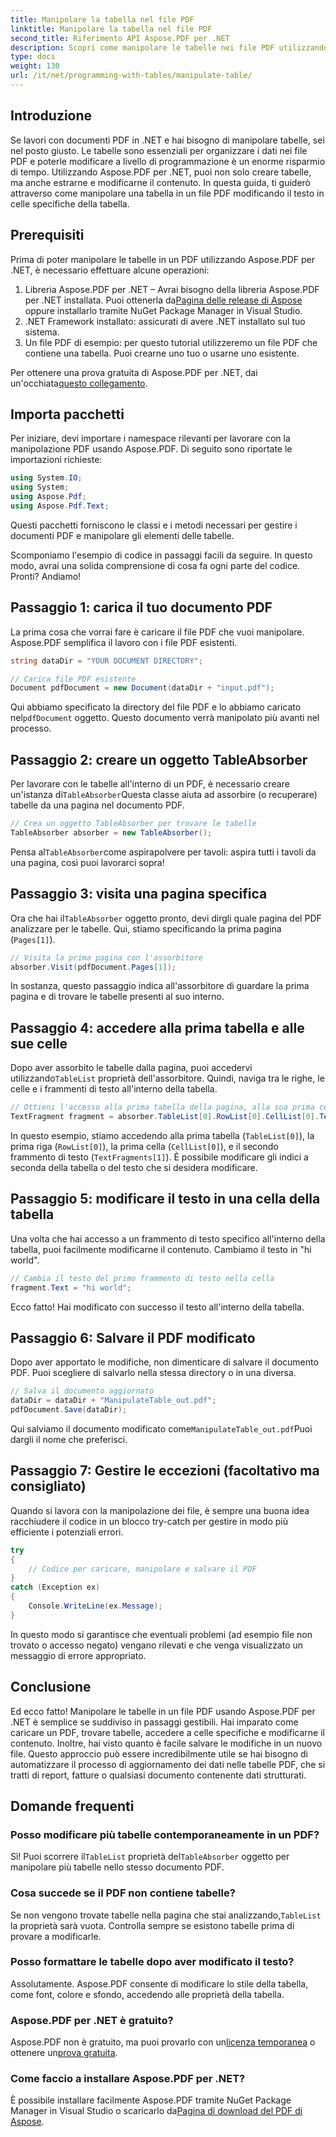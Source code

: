 ```yaml
---
title: Manipolare la tabella nel file PDF
linktitle: Manipolare la tabella nel file PDF
second_title: Riferimento API Aspose.PDF per .NET
description: Scopri come manipolare le tabelle nei file PDF utilizzando Aspose.PDF per .NET con un tutorial dettagliato, che include esempi di codice e best practice.
type: docs
weight: 130
url: /it/net/programming-with-tables/manipulate-table/
---
```

## Introduzione

Se lavori con documenti PDF in .NET e hai bisogno di manipolare tabelle, sei nel posto giusto. Le tabelle sono essenziali per organizzare i dati nei file PDF e poterle modificare a livello di programmazione è un enorme risparmio di tempo. Utilizzando Aspose.PDF per .NET, puoi non solo creare tabelle, ma anche estrarne e modificarne il contenuto. In questa guida, ti guiderò attraverso come manipolare una tabella in un file PDF modificando il testo in celle specifiche della tabella.

## Prerequisiti

Prima di poter manipolare le tabelle in un PDF utilizzando Aspose.PDF per .NET, è necessario effettuare alcune operazioni:

1.  Libreria Aspose.PDF per .NET – Avrai bisogno della libreria Aspose.PDF per .NET installata. Puoi ottenerla da[Pagina delle release di Aspose](https://releases.aspose.com/pdf/net/) oppure installarlo tramite NuGet Package Manager in Visual Studio.
2. .NET Framework installato: assicurati di avere .NET installato sul tuo sistema.
3. Un file PDF di esempio: per questo tutorial utilizzeremo un file PDF che contiene una tabella. Puoi crearne uno tuo o usarne uno esistente.

 Per ottenere una prova gratuita di Aspose.PDF per .NET, dai un'occhiata[questo collegamento](https://releases.aspose.com/).

## Importa pacchetti

Per iniziare, devi importare i namespace rilevanti per lavorare con la manipolazione PDF usando Aspose.PDF. Di seguito sono riportate le importazioni richieste:

```csharp
using System.IO;
using System;
using Aspose.Pdf;
using Aspose.Pdf.Text;
```

Questi pacchetti forniscono le classi e i metodi necessari per gestire i documenti PDF e manipolare gli elementi delle tabelle.

Scomponiamo l'esempio di codice in passaggi facili da seguire. In questo modo, avrai una solida comprensione di cosa fa ogni parte del codice. Pronti? Andiamo!

## Passaggio 1: carica il tuo documento PDF

La prima cosa che vorrai fare è caricare il file PDF che vuoi manipolare. Aspose.PDF semplifica il lavoro con i file PDF esistenti.

```csharp
string dataDir = "YOUR DOCUMENT DIRECTORY";

// Carica file PDF esistente
Document pdfDocument = new Document(dataDir + "input.pdf");
```

 Qui abbiamo specificato la directory del file PDF e lo abbiamo caricato nel`pdfDocument` oggetto. Questo documento verrà manipolato più avanti nel processo.

## Passaggio 2: creare un oggetto TableAbsorber

 Per lavorare con le tabelle all'interno di un PDF, è necessario creare un'istanza di`TableAbsorber`Questa classe aiuta ad assorbire (o recuperare) tabelle da una pagina nel documento PDF.

```csharp
// Crea un oggetto TableAbsorber per trovare le tabelle
TableAbsorber absorber = new TableAbsorber();
```

 Pensa al`TableAbsorber`come aspirapolvere per tavoli: aspira tutti i tavoli da una pagina, così puoi lavorarci sopra!

## Passaggio 3: visita una pagina specifica

 Ora che hai il`TableAbsorber` oggetto pronto, devi dirgli quale pagina del PDF analizzare per le tabelle. Qui, stiamo specificando la prima pagina (`Pages[1]`).

```csharp
// Visita la prima pagina con l'assorbitore
absorber.Visit(pdfDocument.Pages[1]);
```

In sostanza, questo passaggio indica all'assorbitore di guardare la prima pagina e di trovare le tabelle presenti al suo interno.

## Passaggio 4: accedere alla prima tabella e alle sue celle

 Dopo aver assorbito le tabelle dalla pagina, puoi accedervi utilizzando`TableList` proprietà dell'assorbitore. Quindi, naviga tra le righe, le celle e i frammenti di testo all'interno della tabella.

```csharp
// Ottieni l'accesso alla prima tabella della pagina, alla sua prima cella e ai frammenti di testo in essa contenuti
TextFragment fragment = absorber.TableList[0].RowList[0].CellList[0].TextFragments[1];
```

In questo esempio, stiamo accedendo alla prima tabella (`TableList[0]`), la prima riga (`RowList[0]`), la prima cella (`CellList[0]`), e il secondo frammento di testo (`TextFragments[1]`). È possibile modificare gli indici a seconda della tabella o del testo che si desidera modificare.

## Passaggio 5: modificare il testo in una cella della tabella

Una volta che hai accesso a un frammento di testo specifico all'interno della tabella, puoi facilmente modificarne il contenuto. Cambiamo il testo in "hi world".

```csharp
// Cambia il testo del primo frammento di testo nella cella
fragment.Text = "hi world";
```

Ecco fatto! Hai modificato con successo il testo all'interno della tabella.

## Passaggio 6: Salvare il PDF modificato

Dopo aver apportato le modifiche, non dimenticare di salvare il documento PDF. Puoi scegliere di salvarlo nella stessa directory o in una diversa.

```csharp
// Salva il documento aggiornato
dataDir = dataDir + "ManipulateTable_out.pdf";
pdfDocument.Save(dataDir);
```

 Qui salviamo il documento modificato come`ManipulateTable_out.pdf`Puoi dargli il nome che preferisci.

## Passaggio 7: Gestire le eccezioni (facoltativo ma consigliato)

Quando si lavora con la manipolazione dei file, è sempre una buona idea racchiudere il codice in un blocco try-catch per gestire in modo più efficiente i potenziali errori.

```csharp
try
{
    // Codice per caricare, manipolare e salvare il PDF
}
catch (Exception ex)
{
    Console.WriteLine(ex.Message);
}
```

In questo modo si garantisce che eventuali problemi (ad esempio file non trovato o accesso negato) vengano rilevati e che venga visualizzato un messaggio di errore appropriato.

## Conclusione

Ed ecco fatto! Manipolare le tabelle in un file PDF usando Aspose.PDF per .NET è semplice se suddiviso in passaggi gestibili. Hai imparato come caricare un PDF, trovare tabelle, accedere a celle specifiche e modificarne il contenuto. Inoltre, hai visto quanto è facile salvare le modifiche in un nuovo file. Questo approccio può essere incredibilmente utile se hai bisogno di automatizzare il processo di aggiornamento dei dati nelle tabelle PDF, che si tratti di report, fatture o qualsiasi documento contenente dati strutturati.

## Domande frequenti

### Posso modificare più tabelle contemporaneamente in un PDF?  
 Sì! Puoi scorrere il`TableList` proprietà del`TableAbsorber` oggetto per manipolare più tabelle nello stesso documento PDF.

### Cosa succede se il PDF non contiene tabelle?  
 Se non vengono trovate tabelle nella pagina che stai analizzando,`TableList` la proprietà sarà vuota. Controlla sempre se esistono tabelle prima di provare a modificarle.

### Posso formattare le tabelle dopo aver modificato il testo?  
Assolutamente. Aspose.PDF consente di modificare lo stile della tabella, come font, colore e sfondo, accedendo alle proprietà della tabella.

### Aspose.PDF per .NET è gratuito?  
 Aspose.PDF non è gratuito, ma puoi provarlo con un[licenza temporanea](https://purchase.aspose.com/temporary-license/) o ottenere un[prova gratuita](https://releases.aspose.com/).

### Come faccio a installare Aspose.PDF per .NET?  
 È possibile installare facilmente Aspose.PDF tramite NuGet Package Manager in Visual Studio o scaricarlo da[Pagina di download del PDF di Aspose](https://releases.aspose.com/pdf/net/).